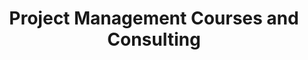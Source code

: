 ---
id: 741    
title: "Project Management Courses and Consulting"
layout: collection
permalink: /management
collection: management
entries_layout: grid
author_profile: false
classes: wide
header:
  overlay_image: /assets/images/banners/pm-courses-Banner.jpg
  overlay_filter: 0.5 # same as adding an opacity of 0.5 to a black background
  teaser: /assets/images/banners/pm-courses-thumbnail.jpg
sidebar:
   nav: "docs"
sort_order : reverse   
---